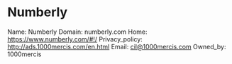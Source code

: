 
# Numberly

Name: Numberly
Domain: numberly.com
Home: https://www.numberly.com/#!/
Privacy_policy: http://ads.1000mercis.com/en.html
Email: cil@1000mercis.com
Owned_by: 1000mercis
